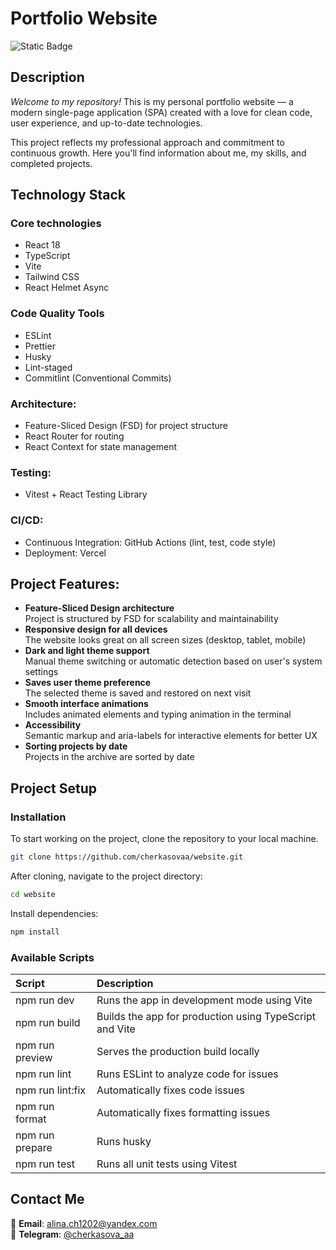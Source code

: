 # Portfolio Website
![Static Badge](https://img.shields.io/badge/status-completed-success)

## Description
_Welcome to my repository!_
This is my personal portfolio website — a modern single-page application (SPA) created with a love for clean code, user experience, and up-to-date technologies.

This project reflects my professional approach and commitment to continuous growth. Here you'll find information about me, my skills, and completed projects.

## Technology Stack
### Core technologies
- React 18
- TypeScript
- Vite
- Tailwind CSS
- React Helmet Async

### Code Quality Tools
- ESLint
- Prettier
- Husky
- Lint-staged
- Commitlint (Conventional Commits)

### Architecture:
- Feature-Sliced Design (FSD) for project structure
- React Router for routing
- React Context for state management

### Testing:
- Vitest + React Testing Library

### CI/CD:
- Continuous Integration: GitHub Actions (lint, test, code style)
- Deployment: Vercel

## Project Features:
- **Feature-Sliced Design architecture**  
  Project is structured by FSD for scalability and maintainability
- **Responsive design for all devices**  
  The website looks great on all screen sizes (desktop, tablet, mobile)
- **Dark and light theme support**  
  Manual theme switching or automatic detection based on user's system settings
- **Saves user theme preference**  
  The selected theme is saved and restored on next visit
- **Smooth interface animations**  
  Includes animated elements and typing animation in the terminal
- **Accessibility**  
  Semantic markup and aria-labels for interactive elements for better UX
- **Sorting projects by date**  
  Projects in the archive are sorted by date


## Project Setup

### Installation

To start working on the project, clone the repository to your local machine.

```bash
git clone https://github.com/cherkasovaa/website.git
```

After cloning, navigate to the project directory:

```bash
cd website
```
Install dependencies:

```bash
npm install
```

### Available Scripts

| Script            |  Description                                              |
|:------------------|:----------------------------------------------------------|
| npm run dev       | Runs the app in development mode using Vite               |
| npm run build     | Builds the app for production using TypeScript and Vite   |
| npm run preview   | Serves the production build locally                       |
| npm run lint      | Runs ESLint to analyze code for issues                    |
| npm run lint:fix  | Automatically fixes code issues                           |
| npm run format    | Automatically fixes formatting issues                     |
| npm run prepare   | Runs husky                                                |
| npm run test      | Runs all unit tests using Vitest                          |

## Contact Me

📧 **Email**: [alina.ch1202@yandex.com](mailto:alina.ch1202@yandex.com)  
💬 **Telegram**: [@cherkasova_aa](https://t.me/cherkasova_aa)